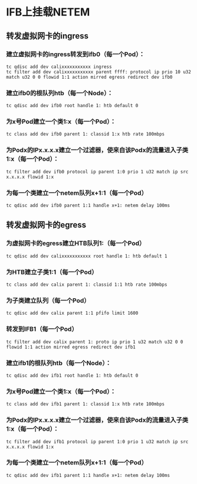 # IFB上挂载NETEM
## 转发虚拟网卡的ingress
### 建立虚拟网卡的ingress转发到ifb0（每一个Pod）：
```
tc qdisc add dev calixxxxxxxxxxx ingress
tc filter add dev calixxxxxxxxxxx parent ffff: protocol ip prio 10 u32 match u32 0 0 flowid 1:1 action mirred egress redirect dev ifb0
```

### 建立ifb0的根队列htb（每一个Node）：
```
tc qdisc add dev ifb0 root handle 1: htb default 0
```

### 为x号Pod建立一个类1:x（每一个Pod）：
```
tc class add dev ifb0 parent 1: classid 1:x htb rate 100mbps
```

### 为Podx的IPx.x.x.x建立一个过滤器，使来自该Podx的流量进入子类1:x（每一个Pod）：
```
tc filter add dev ifb0 protocol ip parent 1:0 prio 1 u32 match ip src x.x.x.x flowid 1:x
```
### 为每一个类建立一个netem队列x+1:1（每一个Pod）
```
tc qdisc add dev ifb0 parent 1:1 handle x+1: netem delay 100ms
```
## 转发虚拟网卡的egress
### 为虚拟网卡的egress建立HTB队列1:（每一个Pod）
```
tc qdisc add dev calixxxxxxxxxxx root handle 1: htb default 1
```

### 为HTB建立子类1:1（每一个Pod）
```
tc class add dev calix parent 1: classid 1:1 htb rate 100mbps
```

### 为子类建立队列（每一个Pod）
```
tc qdisc add dev calix parent 1:1 pfifo limit 1600
```

### 转发到IFB1（每一个Pod）
```
tc filter add dev calix parent 1: proto ip prio 1 u32 match u32 0 0 flowid 1:1 action mirred egress redirect dev ifb1
```

### 建立ifb1的根队列htb（每一个Node）：
```
tc qdisc add dev ifb1 root handle 1: htb default 0
```

### 为x号Pod建立一个类1:x（每一个Pod）：
```
tc class add dev ifb1 parent 1: classid 1:x htb rate 100mbps
```

### 为Podx的IPx.x.x.x建立一个过滤器，使来自该Podx的流量进入子类1:x（每一个Pod）：
```
tc filter add dev ifb1 protocol ip parent 1:0 prio 1 u32 match ip src x.x.x.x flowid 1:x
```
### 为每一个类建立一个netem队列x+1:1（每一个Pod）
```
tc qdisc add dev ifb1 parent 1:1 handle x+1: netem delay 100ms
```